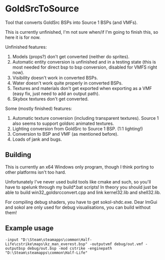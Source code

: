 # GoldSrcToSource
Tool that converts GoldSrc BSPs into Source 1 BSPs (and VMFs).

This is currently unfinished, I'm not sure when/if I'm going to finish this, so here it is for now.

Unfinished features:
1. Models (props?) don't get converted (neither do sprites).
2. Automatic entity conversion is unfinished and in a testing state (this is most needed for direct bsp to bsp conversion, disabled for VMFS right now).
3. Visibility doesn't work in converted BSPs.
4. Water doesn't work quite properly in converted BSPs.
5. Textures and materials don't get exported when exporting as a VMF (easy fix, just need to add an output path).
6. Skybox textures don't get converted.

Some (mostly finished) features:
1. Automatic texture conversion (including transparent textures). Source 1 also seems to support goldsrc animated textures.
2. Lighting conversion from GoldSrc to Source 1 BSP. (1:1 lighting!)
3. Conversion to BSP and VMF (as mentioned before).
4. Loads of jank and bugs.

## Building

This is currently an x64 Windows only program, though I think porting to other platforms isn't too hard.

Unfortunately I've never used build tools like cmake and such, so you'll have to spelunk through my build*.bat scripts! In theory you should just be able to build win32_goldsrcconvert.cpp and link kernel32.lib and shell32.lib.

For compiling debug shaders, you have to get sokol-shdc.exe. Dear ImGui and sokol are only used for debug visualisations, you can build without them!

## Example usage

`-input "D:\Steam\steamapps\common\Half-Life\cstrike\maps\kz_man_everest.bsp" -outputvmf debug/out.vmf -outputbsp debug/out.bsp -mod cstrike -enginepath "D:\Steam\steamapps\common\Half-Life"`
